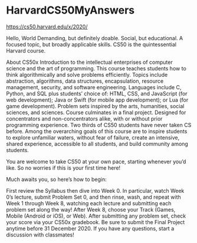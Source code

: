 # HarvardCS50MyAnswers
 
https://cs50.harvard.edu/x/2020/

Hello, World
Demanding, but definitely doable. Social, but educational. A focused topic, but broadly applicable skills. CS50 is the quintessential Harvard course.

About CS50x
Introduction to the intellectual enterprises of computer science and the art of programming. This course teaches students how to think algorithmically and solve problems efficiently. Topics include abstraction, algorithms, data structures, encapsulation, resource management, security, and software engineering. Languages include C, Python, and SQL plus students’ choice of: HTML, CSS, and JavaScript (for web development); Java or Swift (for mobile app development); or Lua (for game development). Problem sets inspired by the arts, humanities, social sciences, and sciences. Course culminates in a final project. Designed for concentrators and non-concentrators alike, with or without prior programming experience. Two thirds of CS50 students have never taken CS before. Among the overarching goals of this course are to inspire students to explore unfamiliar waters, without fear of failure, create an intensive, shared experience, accessible to all students, and build community among students.


You are welcome to take CS50 at your own pace, starting whenever you’d like. So no worries if this is your first time here!

Much awaits you, so here’s how to begin:

First review the Syllabus then dive into Week 0. In particular,
watch Week 0’s lecture,
submit Problem Set 0, and then
rinse, wash, and repeat with Week 1 through Week 8, watching each lecture and submitting each problem set along the way!
After Week 8, choose your Track (Games, Mobile (Android or iOS), or Web).
After submitting any problem set, check your score via your CS50x gradebook.
Be sure to submit the Final Project anytime before 31 December 2020.
If you have any questions, start a discussion with classmates!
